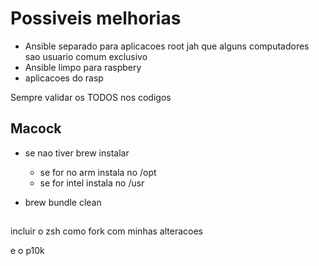# Possiveis melhorias

- Ansible separado para aplicacoes root jah que alguns computadores sao usuario comum exclusivo
- Ansible limpo para raspbery
- aplicacoes do rasp

Sempre validar os TODOS nos codigos

## Macock
- se nao tiver brew instalar
  - se for no arm instala no /opt
  - se for intel instala no /usr

- brew bundle clean


## 
incluir o zsh como fork com minhas alteracoes

e o p10k